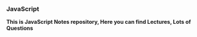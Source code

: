 ### JavaScript 

**This is JavaScript Notes repository, Here you can find Lectures, Lots of Questions**
